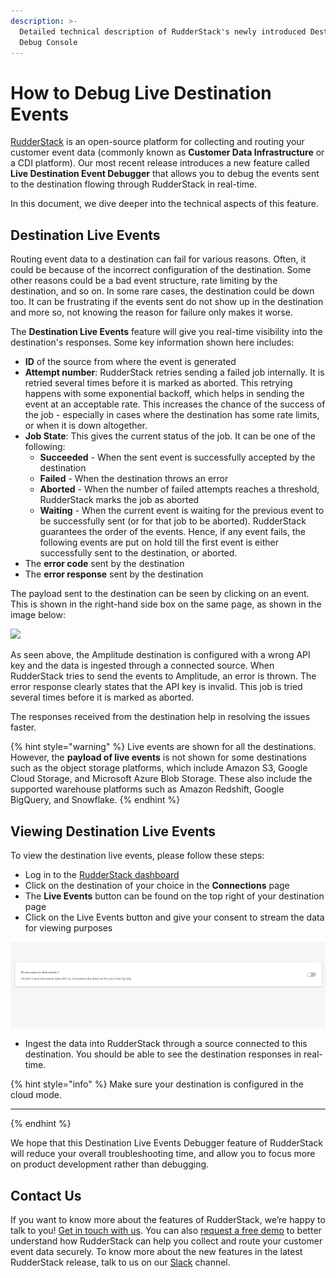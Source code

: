 ```yaml
---
description: >-
  Detailed technical description of RudderStack's newly introduced Destination
  Debug Console
---
```


# How to Debug Live Destination Events

[RudderStack](https://rudderstack.com) is an open-source platform for collecting and routing your customer event data \(commonly known as **Customer Data Infrastructure** or a CDI platform\). Our most recent release introduces a new feature called  **Live Destination Event Debugger** that allows you to debug the events sent to the destination flowing through RudderStack in real-time.

In this document, we dive deeper into the technical aspects of this feature.

## **Destination Live Events**

Routing event data to a destination can fail for various reasons. Often, it could be because of the incorrect configuration of the destination. Some other reasons could be a bad event structure, rate limiting by the destination, and so on. In some rare cases, the destination could be down too. It can be frustrating if the events sent do not show up in the destination and more so, not knowing the reason for failure only makes it worse.

The **Destination Live Events** feature will give you real-time visibility into the destination's responses. Some key information shown here includes:

* **ID** of the source from where the event is generated
* **Attempt number**: RudderStack retries sending a failed job internally. It is retried several times before it is marked as aborted. This retrying happens with some exponential backoff, which helps in sending the event at an acceptable rate. This increases the chance of the success of the job - especially in cases where the destination has some rate limits, or when it is down altogether.
* **Job State**: This gives the current status of the job. It can be one of the following:
  * **Succeeded** - When the sent event is successfully  accepted by the destination
  * **Failed** - When the destination throws an error
  * **Aborted** - When the number of failed attempts reaches a threshold, RudderStack marks the job as aborted 
  * **Waiting** - When the current event is waiting for the previous event to be successfully sent \(or for that job to be aborted\). RudderStack guarantees the order of the events. Hence, if any event fails, the following events are put on hold till the first event is either successfully sent to the destination, or aborted.
* The **error code** sent by the destination
* The **error response** sent by the destination

The payload sent to the destination can be seen by clicking on an event. This is shown in the right-hand side box on the same page, as shown in the image below:

![](https://lh6.googleusercontent.com/J9YJXBCimDUeiIiSEkRbxA8Ttql9bBKMnzM0M8NYrKxWJ-KIhCBNj6UcN2t7akSMTfuFoV4CJNHRCxPj7OgQZ3ytXErLlWIGxWkhdJh2dikvTGK8_GByKU7WfK6Yj_vbU5sM0GoS)

As seen above, the Amplitude destination is configured with a wrong API key and the data is ingested through a connected source. When RudderStack tries to send the events to Amplitude, an error is thrown. The error response clearly states that the API key is invalid. This job is tried several times before it is marked as aborted.

The responses received from the destination help in resolving the issues faster.

{% hint style="warning" %}
Live events are shown for all the destinations. However, the **payload of live events** is not shown for some destinations such as the object storage platforms, which include Amazon S3, Google Cloud Storage, and Microsoft Azure Blob Storage. These also include the supported warehouse platforms such as Amazon Redshift, Google BigQuery, and Snowflake.
{% endhint %}

## **Viewing Destination Live Events**

To view the destination live events, please follow these steps:

* Log in  to the [RudderStack dashboard](https://app.rudderstack.com/)
* Click on the destination of your choice in the **Connections** page
* The **Live Events** button can be found on the top right of your destination page
* Click on the Live Events button and give your consent to stream the data for viewing purposes

![](../.gitbook/assets/image%20%2833%29.png)

* Ingest the data into RudderStack through a source connected to this destination. You should be able to see the destination responses in real-time. 

{% hint style="info" %}
Make sure your destination is configured in the cloud mode.  
****
{% endhint %}

We hope that this Destination Live Events Debugger feature of RudderStack will reduce your overall troubleshooting time, and allow you to focus more on product development rather than debugging.

## **Contact Us**

If you want to know more about the features of RudderStack, we’re happy to talk to you! [Get in touch with us](mailto:%20contact@rudderstack.com). You can also [request a free demo](https://rudderstack.com/request-a-demo/) to better understand how RudderStack can help you collect and route your customer event data securely. To know more about the new features in the latest RudderStack release, talk to us on our [Slack](https://resources.rudderstack.com/join-rudderstack-slack) channel.





